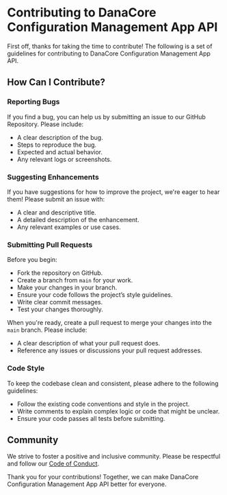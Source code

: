 # Contributing to DanaCore Configuration Management App API

First off, thanks for taking the time to contribute! The following is a set of guidelines for contributing to DanaCore Configuration Management App API.

## How Can I Contribute?

### Reporting Bugs

If you find a bug, you can help us by submitting an issue to our GitHub Repository. Please include:

- A clear description of the bug.
- Steps to reproduce the bug.
- Expected and actual behavior.
- Any relevant logs or screenshots.

### Suggesting Enhancements

If you have suggestions for how to improve the project, we're eager to hear them! Please submit an issue with:

- A clear and descriptive title.
- A detailed description of the enhancement.
- Any relevant examples or use cases.

### Submitting Pull Requests

Before you begin:

- Fork the repository on GitHub.
- Create a branch from `main` for your work.
- Make your changes in your branch.
- Ensure your code follows the project’s style guidelines.
- Write clear commit messages.
- Test your changes thoroughly.

When you're ready, create a pull request to merge your changes into the `main` branch. Please include:

- A clear description of what your pull request does.
- Reference any issues or discussions your pull request addresses.

### Code Style

To keep the codebase clean and consistent, please adhere to the following guidelines:

- Follow the existing code conventions and style in the project.
- Write comments to explain complex logic or code that might be unclear.
- Ensure your code passes all tests before submitting.

## Community

We strive to foster a positive and inclusive community. Please be respectful and follow our [Code of Conduct](https://github.com/navedrasul/danacore-configuration-management-api/blob/main/CODE_OF_CONDUCT.md).

Thank you for your contributions! Together, we can make DanaCore Configuration Management App API better for everyone.
